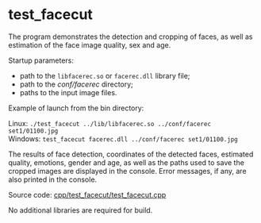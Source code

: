 # test_facecut

The program demonstrates the detection and cropping of faces, as well as estimation of the face image quality, sex and age.

Startup parameters:

* path to the `libfacerec.so` or `facerec.dll` library file;
* path to the *conf/facerec* directory;
* paths to the input image files.

Example of launch from the bin directory:

Linux: `./test_facecut ../lib/libfacerec.so ../conf/facerec set1/01100.jpg`  
Windows: `test_facecut facerec.dll ../conf/facerec set1/01100.jpg`  

The results of face detection, coordinates of the detected faces, estimated quality, emotions, gender and age, as well as the paths used to save the cropped images are displayed in the console. Error messages, if any, are also printed in the console.

Source code: [cpp/test_facecut/test_facecut.cpp](../../examples/cpp/test_facecut/test_facecut.cpp)

No additional libraries are required for build.
